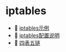 # iptables

* 📄 [iptables示例](iptables/iptables示例.md)
* 📄 [iptables配置说明](iptables/iptables配置说明.md)
* 📄 [四表五链](iptables/四表五链.md)

‍
